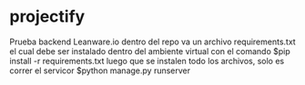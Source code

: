 # projectify
Prueba backend Leanware.io
dentro del repo va un archivo requirements.txt el cual debe ser instalado dentro del ambiente virtual con el comando $pip install -r requirements.txt
luego que se instalen todo los archivos, solo es correr el servicor $python manage.py runserver

